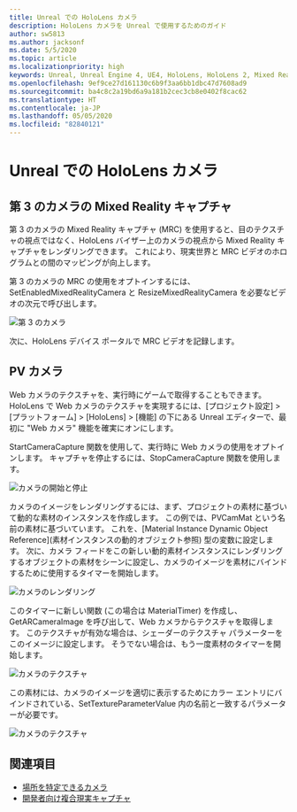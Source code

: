 ```yaml
---
title: Unreal での HoloLens カメラ
description: HoloLens カメラを Unreal で使用するためのガイド
author: sw5813
ms.author: jacksonf
ms.date: 5/5/2020
ms.topic: article
ms.localizationpriority: high
keywords: Unreal, Unreal Engine 4, UE4, HoloLens, HoloLens 2, Mixed Reality, 開発, 機能, ドキュメント, ガイド, ホログラム, カメラ, 第 3 のカメラ, MRC
ms.openlocfilehash: 9ef9ce27d161130c6b9f3aa6bb1dbc47d7608ad9
ms.sourcegitcommit: ba4c8c2a19bd6a9a181b2cec3cb8e0402f8cac62
ms.translationtype: HT
ms.contentlocale: ja-JP
ms.lasthandoff: 05/05/2020
ms.locfileid: "82840121"
---
```

# <a name="hololens-camera-in-unreal"></a>Unreal での HoloLens カメラ

## <a name="third-camera-mixed-reality-capture"></a>第 3 のカメラの Mixed Reality キャプチャ

第 3 のカメラの Mixed Reality キャプチャ (MRC) を使用すると、目のテクスチャの視点ではなく、HoloLens バイザー上のカメラの視点から Mixed Reality キャプチャをレンダリングできます。  これにより、現実世界と MRC ビデオのホログラムとの間のマッピングが向上します。 

第 3 のカメラの MRC の使用をオプトインするには、SetEnabledMixedRealityCamera と ResizeMixedRealityCamera を必要なビデオの次元で呼び出します。 

![第 3 のカメラ](images/unreal-camera-3rd.PNG)

次に、HoloLens デバイス ポータルで MRC ビデオを記録します。 

## <a name="pv-camera"></a>PV カメラ

Web カメラのテクスチャを、実行時にゲームで取得することもできます。  HoloLens で Web カメラのテクスチャを実現するには、[プロジェクト設定] > [プラットフォーム] > [HoloLens] > [機能] の下にある Unreal エディターで、最初に "Web カメラ" 機能を確実にオンにします。 

StartCameraCapture 関数を使用して、実行時に Web カメラの使用をオプトインします。  キャプチャを停止するには、StopCameraCapture 関数を使用します。 

![カメラの開始と停止](images/unreal-camera-startstop.PNG)

カメラのイメージをレンダリングするには、まず、プロジェクトの素材に基づいて動的な素材のインスタンスを作成します。  この例では、PVCamMat という名前の素材に基づいています。  これを、[Material Instance Dynamic Object Reference]\(素材インスタンスの動的オブジェクト参照\) 型の変数に設定します。  次に、カメラ フィードをこの新しい動的素材インスタンスにレンダリングするオブジェクトの素材をシーンに設定し、カメラのイメージを素材にバインドするために使用するタイマーを開始します。 

![カメラのレンダリング](images/unreal-camera-render.PNG)

このタイマーに新しい関数 (この場合は MaterialTimer) を作成し、GetARCameraImage を呼び出して、Web カメラからテクスチャを取得します。  このテクスチャが有効な場合は、シェーダーのテクスチャ パラメーターをこのイメージに設定します。  そうでない場合は、もう一度素材のタイマーを開始します。 

![カメラのテクスチャ](images/unreal-camera-texture.PNG)

この素材には、カメラのイメージを適切に表示するためにカラー エントリにバインドされている、SetTextureParameterValue 内の名前と一致するパラメーターが必要です。 

![カメラのテクスチャ](images/unreal-camera-material.PNG)

## <a name="see-also"></a>関連項目
* [場所を特定できるカメラ](locatable-camera.md)
* [開発者向け複合現実キャプチャ](mixed-reality-capture-for-developers.md)
